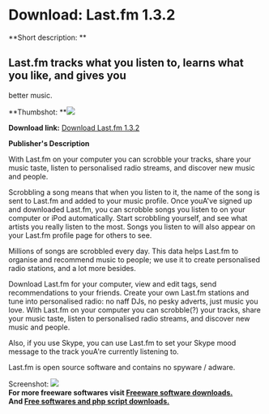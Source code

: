 # Download: Last.fm 1.3.2

**Short description: **

## Last.fm tracks what you listen to, learns what you like, and gives you
better music.

  
**Thumbshot: **![](http://www.freewarefiles.com/screenshot/lastfm_md.gif)   
  
**Download link:** [Download Last.fm 1.3.2](http://freesoftwares.boysofts.com/Lastfm_program_35850.html)  
  

**Publisher's Description**  
  

With Last.fm on your computer you can scrobble your tracks, share your music
taste, listen to personalised radio streams, and discover new music and
people.

Scrobbling a song means that when you listen to it, the name of the song is
sent to Last.fm and added to your music profile. Once youA've signed up and
downloaded Last.fm, you can scrobble songs you listen to on your computer or
iPod automatically. Start scrobbling yourself, and see what artists you really
listen to the most. Songs you listen to will also appear on your Last.fm
profile page for others to see.

Millions of songs are scrobbled every day. This data helps Last.fm to organise
and recommend music to people; we use it to create personalised radio
stations, and a lot more besides.

Download Last.fm for your computer, view and edit tags, send recommendations
to your friends. Create your own Last.fm stations and tune into personalised
radio: no naff DJs, no pesky adverts, just music you love. With Last.fm on
your computer you can scrobble(?) your tracks, share your music taste, listen
to personalised radio streams, and discover new music and people.

Also, if you use Skype, you can use Last.fm to set your Skype mood message to
the track youA're currently listening to.

Last.fm is open source software and contains no spyware / adware.

  
  
Screenshot: ![](http://www.freewarefiles.com/screenshot/lastfm.gif)  
**For more freeware softwares visit [Freeware software downloads.](http://freesoftwares.boysofts.com/)**   
**And [Free softwares and php script downloads.](http://www.boysofts.com/)**

